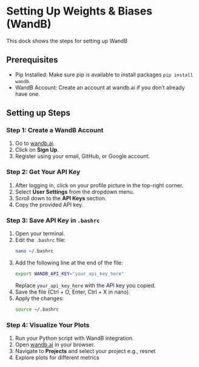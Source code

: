 # Setting Up Weights & Biases (WandB)
This dock shows the steps for setting up WandB

## Prerequisites
- Pip Installed: Make sure pip is available to install packages `pip install wandb`.
- WandB Account: Create an account at wandb.ai if you don’t already have one.

## Setting up Steps
### Step 1: Create a WandB Account
1. Go to [wandb.ai](https://wandb.ai).
2. Click on **Sign Up**.
3. Register using your email, GitHub, or Google account.


### Step 2: Get Your API Key
1. After logging in, click on your profile picture in the top-right corner.
2. Select **User Settings** from the dropdown menu.
3. Scroll down to the **API Keys** section.
4. Copy the provided API key.


### Step 3: Save API Key in `.bashrc`
1. Open your terminal.
2. Edit the `.bashrc` file:
   ```bash
   nano ~/.bashrc
   ```
3. Add the following line at the end of the file:
   ```bash
   export WANDB_API_KEY="your_api_key_here"
   ```
   Replace `your_api_key_here` with the API key you copied.
4. Save the file (Ctrl + O, Enter, Ctrl + X in nano).
5. Apply the changes:
   ```bash
   source ~/.bashrc
   ```

### Step 4: Visualize Your Plots
1. Run your Python script with WandB integration.
2. Open [wandb.ai](https://wandb.ai) in your browser.
3. Navigate to **Projects** and select your project e.g., resnet
4. Explore plots for different metrics


